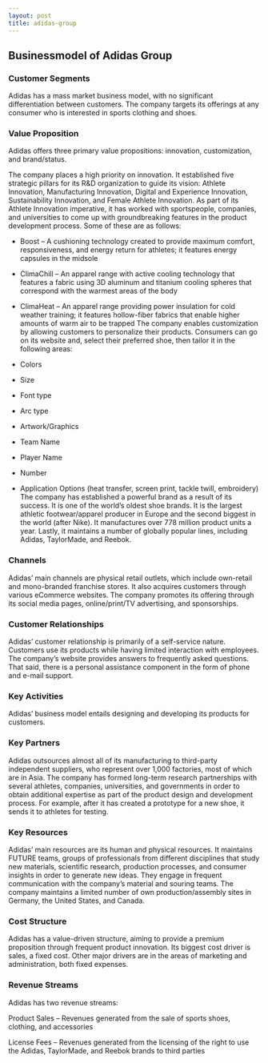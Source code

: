 ```yaml
---
layout: post
title: adidas-group
---
```


Businessmodel of Adidas Group
------------------------------

### Customer Segments

Adidas has a mass market business model, with no significant differentiation between customers. The company targets its offerings at any consumer who is interested in sports clothing and shoes.

### Value Proposition

Adidas offers three primary value propositions: innovation, customization, and brand/status.

The company places a high priority on innovation. It established five strategic pillars for its R&D organization to guide its vision: Athlete Innovation, Manufacturing Innovation, Digital and Experience Innovation, Sustainability Innovation, and Female Athlete Innovation. As part of its Athlete Innovation imperative, it has worked with sportspeople, companies, and universities to come up with groundbreaking features in the product development process. Some of these are as follows:

 * Boost – A cushioning technology created to provide maximum comfort, responsiveness, and energy return for athletes; it features energy capsules in the midsole
* ClimaChill – An apparel range with active cooling technology that features a fabric using 3D aluminum and titanium cooling spheres that correspond with the warmest areas of the body
* ClimaHeat – An apparel range providing power insulation for cold weather training; it features hollow-fiber fabrics that enable higher amounts of warm air to be trapped
 The company enables customization by allowing customers to personalize their products. Consumers can go on its website and, select their preferred shoe, then tailor it in the following areas:

 * Colors
* Size
* Font type
* Arc type
* Artwork/Graphics
* Team Name
* Player Name
* Number
* Application Options (heat transfer, screen print, tackle twill, embroidery)
 The company has established a powerful brand as a result of its success. It is one of the world’s oldest shoe brands. It is the largest athletic footwear/apparel producer in Europe and the second biggest in the world (after Nike). It manufactures over 778 million product units a year. Lastly, it maintains a number of globally popular lines, including Adidas, TaylorMade, and Reebok.

### Channels

Adidas’ main channels are physical retail outlets, which include own-retail and mono-branded franchise stores. It also acquires customers through various eCommerce websites. The company promotes its offering through its social media pages, online/print/TV advertising, and sponsorships.

### Customer Relationships

Adidas’ customer relationship is primarily of a self-service nature. Customers use its products while having limited interaction with employees. The company’s website provides answers to frequently asked questions. That said, there is a personal assistance component in the form of phone and e-mail support.

### Key Activities

Adidas’ business model entails designing and developing its products for customers.

### Key Partners

Adidas outsources almost all of its manufacturing to third-party independent suppliers, who represent over 1,000 factories, most of which are in Asia. The company has formed long-term research partnerships with several athletes, companies, universities, and governments in order to obtain additional expertise as part of the product design and development process. For example, after it has created a prototype for a new shoe, it sends it to athletes for testing.

### Key Resources

Adidas’ main resources are its human and physical resources. It maintains FUTURE teams, groups of professionals from different disciplines that study new materials, scientific research, production processes, and consumer insights in order to generate new ideas. They engage in frequent communication with the company’s material and souring teams. The company maintains a limited number of own production/assembly sites in Germany, the United States, and Canada.

### Cost Structure

Adidas has a value-driven structure, aiming to provide a premium proposition through frequent product innovation. Its biggest cost driver is sales, a fixed cost. Other major drivers are in the areas of marketing and administration, both fixed expenses.

### Revenue Streams

Adidas has two revenue streams:

Product Sales – Revenues generated from the sale of sports shoes, clothing, and accessories

License Fees – Revenues generated from the licensing of the right to use the Adidas, TaylorMade, and Reebok brands to third parties
